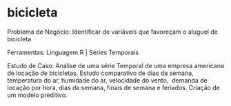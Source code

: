 # bicicleta
Problema de Negócio: Identificar de variáveis que favoreçam o aluguel de bicicleta   

Ferramentas: Linguagem R | Séries Temporais 

Estudo de Caso: Análise de uma série Temporal de uma empresa americana de locação de bicicletas. Estudo comparativo de dias da semana, temperatura do ar, humidade do ar, velocidade do vento,  demanda de locação por hora, dias da semana, finais de semana e feriados. Criação de um modelo preditivo. 
